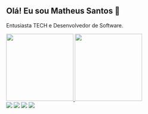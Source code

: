 ## Olá! Eu sou Matheus Santos 👋 

Entusiasta TECH e Desenvolvedor de Software.

<div>
  <a href="https://github.com/fryttzz">
  <img height="180em" src="https://github-readme-stats.vercel.app/api?username=fryttzz&show_icons=true&theme=dark&include_all_commits=true&count_private=true"/>
  <img height="180em" src="https://github-readme-stats.vercel.app/api/top-langs/?username=fryttzz&layout=compact&langs_count=7&theme=dark"/>
</div>
<div> 
  <a href="https://www.linkedin.com/in/matheus-pereira-dos-santos-7a74a6178/" target="_blank"><img src="https://img.shields.io/badge/-LinkedIn-%230077B5?style=for-the-badge&logo=linkedin&logoColor=white" target="_blank"></a>
  <a href="https://instagram.com/fryttzz_" target="_blank"><img src="https://img.shields.io/badge/-Instagram-%23E4405F?style=for-the-badge&logo=instagram&logoColor=white" target="_blank"></a>
 	<a href="https://www.twitch.tv/fryttzz_" target="_blank"><img src="https://img.shields.io/badge/Twitch-9146FF?style=for-the-badge&logo=twitch&logoColor=white" target="_blank"></a>
  <a href = "mailto:matheusps0012@gmail.com"><img src="https://img.shields.io/badge/-Gmail-%23333?style=for-the-badge&logo=gmail&logoColor=white" target="_blank"></a>
</div>
